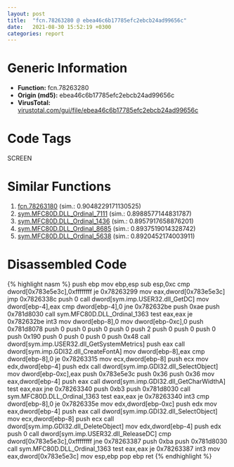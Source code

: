 ```yaml
---
layout: post
title:  "fcn.78263280 @ ebea46c6b17785efc2ebcb24ad99656c"
date:   2021-08-30 15:52:19 +0300
categories: report
---
```


# Generic Information
- **Function:** fcn.78263280
- **Origin (md5):** ebea46c6b17785efc2ebcb24ad99656c
- **VirusTotal:** [virustotal.com/gui/file/ebea46c6b17785efc2ebcb24ad99656c][virustotal_ref]

# Code Tags
<span class="tag" id="SCREEN">SCREEN</span>


# Similar Functions

1. [fcn.78263180][similar_1_ref] (sim.: 0.9048229171130525)
2. [sym.MFC80D.DLL\_Ordinal\_7111][similar_2_ref] (sim.: 0.8988577144831787)
3. [sym.MFC80D.DLL\_Ordinal\_1436][similar_3_ref] (sim.: 0.8957917658876201)
4. [sym.MFC80D.DLL\_Ordinal\_8685][similar_4_ref] (sim.: 0.8937519014328742)
5. [sym.MFC80D.DLL\_Ordinal\_5638][similar_5_ref] (sim.: 0.8920452174003911)


# Disassembled Code

{% highlight nasm %}
push ebp
mov ebp,esp
sub esp,0xc
cmp dword[0x783e5e3c],0xffffffff
je 0x78263299
mov eax,dword[0x783e5e3c]
jmp 0x7826338c
push 0
call dword[sym.imp.USER32.dll_GetDC]
mov dword[ebp-4],eax
cmp dword[ebp-4],0
jne 0x782632be
push 0xae
push 0x781d8030
call sym.MFC80D.DLL_Ordinal_1363
test eax,eax
je 0x782632be
int3 
mov dword[ebp-8],0
mov dword[ebp-0xc],0
push 0x781d8078
push 0
push 0
push 0
push 0
push 2
push 0
push 0
push 0
push 0x190
push 0
push 0
push 0
push 0x48
call dword[sym.imp.USER32.dll_GetSystemMetrics]
push eax
call dword[sym.imp.GDI32.dll_CreateFontA]
mov dword[ebp-8],eax
cmp dword[ebp-8],0
je 0x78263315
mov ecx,dword[ebp-8]
push ecx
mov edx,dword[ebp-4]
push edx
call dword[sym.imp.GDI32.dll_SelectObject]
mov dword[ebp-0xc],eax
push 0x783e5e3c
push 0x36
push 0x36
mov eax,dword[ebp-4]
push eax
call dword[sym.imp.GDI32.dll_GetCharWidthA]
test eax,eax
jne 0x78263340
push 0xb3
push 0x781d8030
call sym.MFC80D.DLL_Ordinal_1363
test eax,eax
je 0x78263340
int3 
cmp dword[ebp-8],0
je 0x7826335e
mov edx,dword[ebp-0xc]
push edx
mov eax,dword[ebp-4]
push eax
call dword[sym.imp.GDI32.dll_SelectObject]
mov ecx,dword[ebp-8]
push ecx
call dword[sym.imp.GDI32.dll_DeleteObject]
mov edx,dword[ebp-4]
push edx
push 0
call dword[sym.imp.USER32.dll_ReleaseDC]
cmp dword[0x783e5e3c],0xffffffff
jne 0x78263387
push 0xba
push 0x781d8030
call sym.MFC80D.DLL_Ordinal_1363
test eax,eax
je 0x78263387
int3 
mov eax,dword[0x783e5e3c]
mov esp,ebp
pop ebp
ret 
{% endhighlight %}


[similar_1_ref]: /report/fcn.78263180@ebea46c6b17785efc2ebcb24ad99656c
[similar_2_ref]: /report/sym.MFC80D.DLL_Ordinal_7111@ebea46c6b17785efc2ebcb24ad99656c
[similar_3_ref]: /report/sym.MFC80D.DLL_Ordinal_1436@ebea46c6b17785efc2ebcb24ad99656c
[similar_4_ref]: /report/sym.MFC80D.DLL_Ordinal_8685@ebea46c6b17785efc2ebcb24ad99656c
[similar_5_ref]: /report/sym.MFC80D.DLL_Ordinal_5638@ebea46c6b17785efc2ebcb24ad99656c
[virustotal_ref]: https://www.virustotal.com/gui/file/ebea46c6b17785efc2ebcb24ad99656c